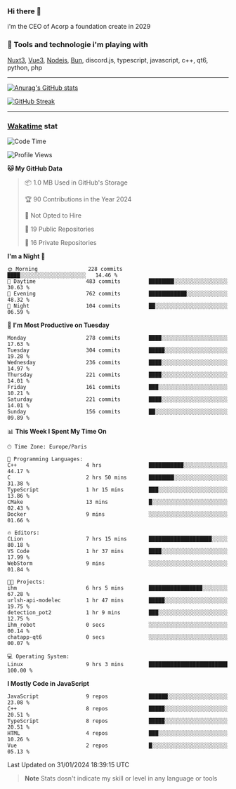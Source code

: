 ### Hi there 👋

i'm the CEO of Acorp a foundation create in 2029  

### 🧰 Tools and technologie i'm playing with

[Nuxt3](https://nuxt.com), [Vue3](https://vuejs.org/), [Nodejs](https://nodejs.org), [Bun](https://bun.sh/), discord.js, typescript, javascript, c++, qt6, python, php

---

[![Anurag's GitHub stats](https://github-readme-stats.vercel.app/api?username=ackimixs&show_icons=true&theme=github_dark&count_private=true)](https://www.ackimixs.xyz)

[![GitHub Streak](https://github-readme-streak-stats.herokuapp.com?user=Ackimixs&theme=github-dark-blue&date_format=j%20M%5B%20Y%5D&mode=weekly)](https://git.io/streak-stats)

---
 
 ### [Wakatime](https://wakatime.com/) stat

<!--START_SECTION:waka-->
![Code Time](http://img.shields.io/badge/Code%20Time-937%20hrs%2048%20mins-blue)

![Profile Views](http://img.shields.io/badge/Profile%20Views-2-blue)

**🐱 My GitHub Data** 

> 📦 1.0 MB Used in GitHub's Storage 
 > 
> 🏆 90 Contributions in the Year 2024
 > 
> 🚫 Not Opted to Hire
 > 
> 📜 19 Public Repositories 
 > 
> 🔑 16 Private Repositories 
 > 
**I'm a Night 🦉** 

```text
🌞 Morning                228 commits         ████░░░░░░░░░░░░░░░░░░░░░   14.46 % 
🌆 Daytime                483 commits         ████████░░░░░░░░░░░░░░░░░   30.63 % 
🌃 Evening                762 commits         ████████████░░░░░░░░░░░░░   48.32 % 
🌙 Night                  104 commits         ██░░░░░░░░░░░░░░░░░░░░░░░   06.59 % 
```
📅 **I'm Most Productive on Tuesday** 

```text
Monday                   278 commits         ████░░░░░░░░░░░░░░░░░░░░░   17.63 % 
Tuesday                  304 commits         █████░░░░░░░░░░░░░░░░░░░░   19.28 % 
Wednesday                236 commits         ████░░░░░░░░░░░░░░░░░░░░░   14.97 % 
Thursday                 221 commits         ████░░░░░░░░░░░░░░░░░░░░░   14.01 % 
Friday                   161 commits         ███░░░░░░░░░░░░░░░░░░░░░░   10.21 % 
Saturday                 221 commits         ████░░░░░░░░░░░░░░░░░░░░░   14.01 % 
Sunday                   156 commits         ██░░░░░░░░░░░░░░░░░░░░░░░   09.89 % 
```


📊 **This Week I Spent My Time On** 

```text
🕑︎ Time Zone: Europe/Paris

💬 Programming Languages: 
C++                      4 hrs               ███████████░░░░░░░░░░░░░░   44.17 % 
C                        2 hrs 50 mins       ████████░░░░░░░░░░░░░░░░░   31.38 % 
TypeScript               1 hr 15 mins        ███░░░░░░░░░░░░░░░░░░░░░░   13.86 % 
CMake                    13 mins             █░░░░░░░░░░░░░░░░░░░░░░░░   02.43 % 
Docker                   9 mins              ░░░░░░░░░░░░░░░░░░░░░░░░░   01.66 % 

🔥 Editors: 
CLion                    7 hrs 15 mins       ████████████████████░░░░░   80.18 % 
VS Code                  1 hr 37 mins        ████░░░░░░░░░░░░░░░░░░░░░   17.99 % 
WebStorm                 9 mins              ░░░░░░░░░░░░░░░░░░░░░░░░░   01.84 % 

🐱‍💻 Projects: 
ihm                      6 hrs 5 mins        █████████████████░░░░░░░░   67.28 % 
urlsh-api-modelec        1 hr 47 mins        █████░░░░░░░░░░░░░░░░░░░░   19.75 % 
detection_pot2           1 hr 9 mins         ███░░░░░░░░░░░░░░░░░░░░░░   12.75 % 
ihm_robot                0 secs              ░░░░░░░░░░░░░░░░░░░░░░░░░   00.14 % 
chatapp-qt6              0 secs              ░░░░░░░░░░░░░░░░░░░░░░░░░   00.07 % 

💻 Operating System: 
Linux                    9 hrs 3 mins        █████████████████████████   100.00 % 
```

**I Mostly Code in JavaScript** 

```text
JavaScript               9 repos             ██████░░░░░░░░░░░░░░░░░░░   23.08 % 
C++                      8 repos             █████░░░░░░░░░░░░░░░░░░░░   20.51 % 
TypeScript               8 repos             █████░░░░░░░░░░░░░░░░░░░░   20.51 % 
HTML                     4 repos             ███░░░░░░░░░░░░░░░░░░░░░░   10.26 % 
Vue                      2 repos             █░░░░░░░░░░░░░░░░░░░░░░░░   05.13 % 
```




 Last Updated on 31/01/2024 18:39:15 UTC
<!--END_SECTION:waka-->

> **Note**
> Stats dosn't indicate my skill or level in any language or tools
